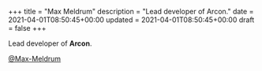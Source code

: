 +++
title = "Max Meldrum"
description = "Lead developer of Arcon."
date = 2021-04-01T08:50:45+00:00
updated = 2021-04-01T08:50:45+00:00
draft = false
+++

Lead developer of **Arcon**.

[@Max-Meldrum](https://github.com/Max-Meldrum)
